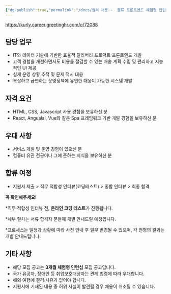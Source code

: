 ```yaml
---
{"dg-publish":true,"permalink":"/docs/컬리 채용 -  물류 프론트엔드 체험형 인턴 모집 3개월/","title":"컬리 채용 -  물류 프론트엔드 체험형 인턴 모집 3개월"}
---
```


https://kurly.career.greetinghr.com/o/72088

## 담당 업무

-   IT와 데이터 기술에 기반한 효율적 딜리버리 프로덕트 프론트엔드 개발
-   고객 경험을 개선하면서도 비용을 절감할 수 있는 배송 계획 수립 및 편리하고 지능적인 UI 제공
-   실제 운영 상황 추적 및 문제 적시 대응
-   복잡하고 급변하는 운영정책에 유연한 대응이 가능한 시스템 개발

  

## 자격 요건

-   HTML, CSS, Javascript 사용 경험을 보유하신 분
-   React, Angualal, Vue와 같은 Spa 프레임워크 기반 개발 경험을 보유하신 분

  

## 우대 사항

-   서비스 개발 및 운영 경험이 있으신 분
-   컴퓨터 유관 전공이나 그에 준하는 지식을 보유하신 분

  

## 합류 여정

-   지원서 제출 > 직무 적합성 인터뷰(코딩테스트) > 종합 인터뷰 > 최종 합격

  

**꼭 확인해주세요!**

*직무 적합성 인터뷰 전, **온라인 코딩 테스트**가 진행됩니다.

*세부 절차는 서류 합격자 분들께 개별 안내드릴 예정입니다.

*프로세스는 일정과 상황에 따라 사전 안내 후 일부 변경될 수 있으며, 각 전형의 결과는 개별 안내드립니다.

  

## 기타 사항

-   해당 모집 공고는 **3개월 체험형 인턴십** 모집 공고입니다.
-   국가 유공자, 장애인 등 취업보호대상자는 관계 법령에 따라 우대합니다.
-   해외 여행에 결격 사유가 없어야 합니다.
-   지원서에 기재된 내용 중 허위 사실이 발견될 경우 채용이 취소될 수 있습니다.
